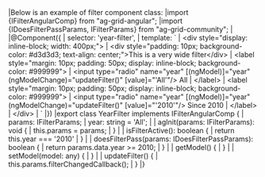 <framework-specific-section frameworks="angular">
|Below is an example of filter component class:
</framework-specific-section>

<framework-specific-section frameworks="angular">
<snippet transform={false}>
|import {IFilterAngularComp} from "ag-grid-angular";
|import {IDoesFilterPassParams, IFilterParams} from "ag-grid-community";
|
|@Component({
|    selector: 'year-filter',
|    template: `
|      &lt;div style="display: inline-block; width: 400px;">
|           &lt;div style="padding: 10px; background-color: #d3d3d3; text-align: center;">This is a very wide filter&lt;/div>
|           &lt;label style="margin: 10px; padding: 50px; display: inline-block; background-color: #999999">
|               &lt;input type="radio" name="year" [(ngModel)]="year" (ngModelChange)="updateFilter()" [value]="'All'"/> All
|           &lt;/label>
|           &lt;label style="margin: 10px; padding: 50px; display: inline-block; background-color: #999999">
|               &lt;input type="radio" name="year" [(ngModel)]="year" (ngModelChange)="updateFilter()" [value]="'2010'"/> Since 2010
|           &lt;/label>
|      &lt;/div>
|    `
|})
|export class YearFilter implements IFilterAngularComp {
|    params: IFilterParams;
|    year: string = 'All';
|
|    agInit(params: IFilterParams): void {
|        this.params = params;
|    }
|
|    isFilterActive(): boolean {
|        return this.year === '2010'
|    }
|
|    doesFilterPass(params: IDoesFilterPassParams): boolean {
|        return params.data.year >= 2010;
|    }
|
|    getModel() {
|    }
|
|    setModel(model: any) {
|    }
|
|    updateFilter() {
|        this.params.filterChangedCallback();
|    }
|}
</snippet>
</framework-specific-section>